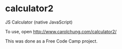 # calculator2
JS Calculator (native JavaScript)

To use, open http://www.carolchung.com/calculator2/

This was done as a Free Code Camp project.

